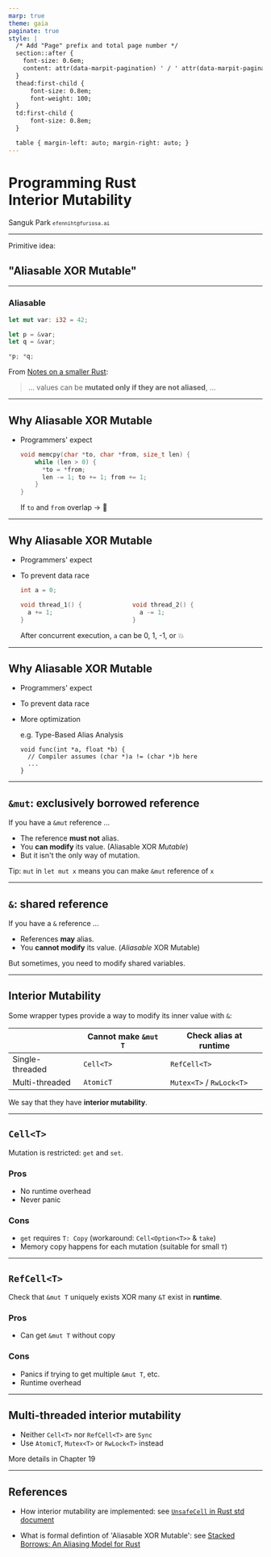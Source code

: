 ```yaml
---
marp: true
theme: gaia
paginate: true
style: |
  /* Add "Page" prefix and total page number */
  section::after {
    font-size: 0.6em;
    content: attr(data-marpit-pagination) ' / ' attr(data-marpit-pagination-total);
  }
  thead:first-child {
      font-size: 0.8em;
      font-weight: 100;
  }
  td:first-child {
      font-size: 0.8em;
  }

  table { margin-left: auto; margin-right: auto; }
---
```

<!-- _class: invert lead -->
<!-- _paginate: false -->

# Programming Rust<br /> Interior Mutability

Sanguk Park <small>`efenniht@furiosa.ai`</small>

---
<!-- _class: invert lead -->

Primitive idea:

## "Aliasable XOR Mutable"

---

### Aliasable

```rust
let mut var: i32 = 42;

let p = &var;
let q = &var;

*p; *q;
```

From [Notes on a smaller Rust](https://boats.gitlab.io/blog/post/notes-on-a-smaller-rust/):

> ... values can be **mutated only if they are not aliased**, ...

---

## Why Aliasable XOR Mutable

 - Programmers' expect

   ```c
   void memcpy(char *to, char *from, size_t len) {
       while (len > 0) {
         *to = *from;
         len -= 1; to += 1; from += 1;
       }
   }
   ```

   If `to` and `from` overlap $\to$ :bug:

---

## Why Aliasable XOR Mutable

 - Programmers' expect
 - To prevent data race

   ```c
   int a = 0;
   
   void thread_1() {              void thread_2() {
     a += 1;                        a -= 1;
   }                              }
   ```

   After concurrent execution, `a` can be 0, 1, -1, or :collision:

---

## Why Aliasable XOR Mutable

 - Programmers' expect
 - To prevent data race
 - More optimization

   e.g. Type-Based Alias Analysis

   ```
   void func(int *a, float *b) {
     // Compiler assumes (char *)a != (char *)b here
     ...
   }
   ```

---

## `&mut`: exclusively borrowed reference

If you have a `&mut` reference ...

 - The reference **must not** alias.
 - You **can modify** its value.  (Aliasable XOR *Mutable*)
 - But it isn't the only way of mutation.

Tip: `mut` in `let mut x` means you can make `&mut` reference of `x`

---

## `&`: shared reference

If you have a `&` reference ...

 - References **may** alias.
 - You **cannot modify** its value.  (_Aliasable_ XOR Mutable)

But sometimes, you need to modify shared variables.

---

## Interior Mutability

Some wrapper types provide a way to modify its inner value with `&`:

|                 | Cannot make `&mut T` | Check alias at runtime   |
| --------------- | -------------------- | ------------------------ |
| Single-threaded | `Cell<T>`            | `RefCell<T>`             |
| Multi-threaded  | `AtomicT`            | `Mutex<T>` / `RwLock<T>` |

We say that they have **interior mutability**.

---

## `Cell<T>`

Mutation is restricted: `get` and `set`.

### Pros

 - No runtime overhead
 - Never panic

### Cons

 - `get` requires `T: Copy` (workaround: `Cell<Option<T>>` & `take`)
 - Memory copy happens for each mutation (suitable for small `T`)

---

## `RefCell<T>`

Check that `&mut T` uniquely exists XOR many `&T` exist in **runtime**.

### Pros

 - Can get `&mut T` without copy

### Cons

 - Panics if trying to get multiple `&mut T`, etc.
 - Runtime overhead

---

## Multi-threaded interior mutability

 - Neither `Cell<T>` nor `RefCell<T>` are `Sync`
 - Use `AtomicT`, `Mutex<T>` or `RwLock<T>` instead

More details in Chapter 19

---

## References

 - How interior mutability are implemented:
   see [`UnsafeCell` in Rust std document](https://doc.rust-lang.org/std/cell/struct.UnsafeCell.html)


 - What is formal defintion of 'Aliasable XOR Mutable':
   see [Stacked Borrows: An Aliasing Model for Rust](https://plv.mpi-sws.org/rustbelt/stacked-borrows/paper.pdf)
